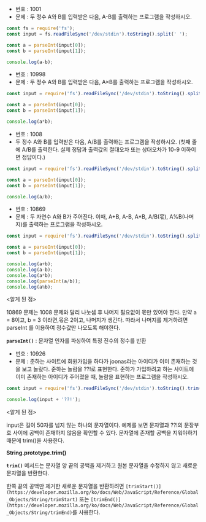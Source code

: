 - 번호 : 1001
- 문제 : 두 정수 A와 B를 입력받은 다음, A-B를 출력하는 프로그램을 작성하시오.

```jsx
const fs = require('fs');
const input = fs.readFileSync('/dev/stdin').toString().split(' ');

const a = parseInt(input[0]);
const b = parseInt(input[1]);

console.log(a-b);
```

- 번호 : 10998
- 문제 : 두 정수 A와 B를 입력받은 다음, A×B를 출력하는 프로그램을 작성하시오.

```jsx
const input = require('fs').readFileSync('/dev/stdin').toString().split(" ");

const a = parseInt(input[0]);
const b = parseInt(input[1]);

console.log(a*b);
```

- 번호 : 1008
- 두 정수 A와 B를 입력받은 다음, A/B를 출력하는 프로그램을 작성하시오. (첫째 줄에 A/B를 출력한다. 실제 정답과 출력값의 절대오차 또는 상대오차가 10-9 이하이면 정답이다.)

```jsx
const input = require('fs').readFileSync('/dev/stdin').toString().split(" ");

const a = parseInt(input[0]);
const b = parseInt(input[1]);

console.log(a/b);
```

- 번호 : 10869
- 문제 : 두 자연수 A와 B가 주어진다. 이때, A+B, A-B, A*B, A/B(몫), A%B(나머지)를 출력하는 프로그램을 작성하시오.

```jsx
const input = require('fs').readFileSync('/dev/stdin').toString().split(' ');

const a = parseInt(input[0]);
const b = parseInt(input[1]);

console.log(a+b);
console.log(a-b);
console.log(a*b);
console.log(parseInt(a/b));
console.log(a%b);
```

<알게 된 점>

10869 문제는 1008 문제와 달리 나눗셈 후 나머지 필요없이 몫만 있어야 한다. 만약  a = 8이고, b = 3 이라면,몫은 2이고, 나머지가 생긴다. 따라서 나머지를 제거하려면 parseInt 를 이용하여 정수값만 나오도록 해야한다.

**`parseInt()`** : 문자열 인자를 파싱하여 특정 진수의 정수를 반환

- 번호 : 10926
- 문제 : 준하는 사이트에 회원가입을 하다가 joonas라는 아이디가 이미 존재하는 것을 보고 놀랐다. 준하는 놀람을 ??!로 표현한다. 준하가 가입하려고 하는 사이트에 이미 존재하는 아이디가 주어졌을 때, 놀람을 표현하는 프로그램을 작성하시오.

```jsx
const input = require('fs').readFileSync('/dev/stdin').toString().trim();

console.log(input + '??!');
```

<알게 된 점>

input은 길이 50자를 넘지 않는 하나의 문자열이다. 예제를 보면 문자열과 ??!의 문장부호 사이에 공백이 존재하지 않음을 확인할 수 있다. 문자열에 존재할 공백을 지워야하기 때문에 trim()을 사용한다.

**String.prototype.trim()**

**`trim()`** 메서드는 문자열 양 끝의 공백을 제거하고 원본 문자열을 수정하지 않고 새로운 문자열을 반환한다.

한쪽 끝의 공백만 제거한 새로운 문자열을 반환하려면 `[trimStart()](https://developer.mozilla.org/ko/docs/Web/JavaScript/Reference/Global_Objects/String/trimStart)` 또는 `[trimEnd()](https://developer.mozilla.org/ko/docs/Web/JavaScript/Reference/Global_Objects/String/trimEnd)`를 사용한다.

